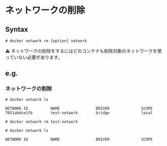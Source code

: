 # ネットワークの削除
## Syntax
```
# docker network rm [option] network
```
:warning: ネットワークの削除をするにはどのコンテナも削除対象のネットワークを使っていない必要があります。
## e.g.
### ネットワークの削除
```
# docker network ls
```
```
NETWORK ID          NAME                DRIVER              SCOPE
7651abdce1fb        test-network        bridge              local
```
```
# docker network rm test-network
```
```
# docker network ls
```
```
NETWORK ID          NAME                DRIVER              SCOPE
```
